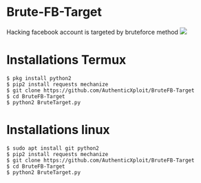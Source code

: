 # Brute-FB-Target
Hacking facebook account is targeted by bruteforce method
<img src="https://github.com/AuthenticXploit/BruteFB-Target/blob/main/Screenshot_2020-12-10-20-17-08-picsay.png">
# Installations Termux
```
$ pkg install python2
$ pip2 install requests mechanize
$ git clone https://github.com/AuthenticXploit/BruteFB-Target
$ cd BruteFB-Target
$ python2 BruteTarget.py
```
# Installations linux
```
$ sudo apt install git python2
$ pip2 install requests mechanize 
$ git clone https://github.com/AuthenticXploit/BruteFB-Target
$ cd BruteFB-Target
$ python2 BruteTarget.py
```
